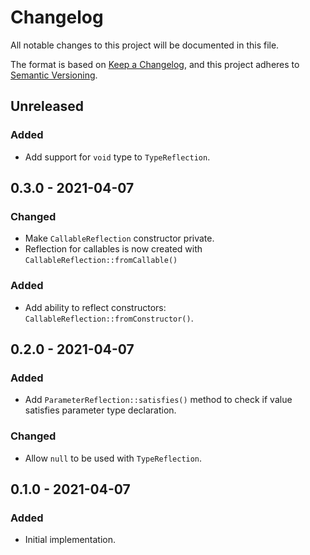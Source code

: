 # Changelog

All notable changes to this project will be documented in this file.

The format is based on [Keep a Changelog](https://keepachangelog.com/en/1.0.0/),
and this project adheres to [Semantic Versioning](https://semver.org/spec/v2.0.0.html).

## Unreleased
### Added
- Add support for `void` type to `TypeReflection`.

## 0.3.0 - 2021-04-07
### Changed
- Make `CallableReflection` constructor private.
- Reflection for callables is now created with `CallableReflection::fromCallable()` 

### Added
- Add ability to reflect constructors: `CallableReflection::fromConstructor()`.

## 0.2.0 - 2021-04-07
### Added
- Add `ParameterReflection::satisfies()` method to check if value satisfies parameter type declaration.

### Changed
- Allow `null` to be used with `TypeReflection`.

## 0.1.0 - 2021-04-07
### Added
- Initial implementation.
